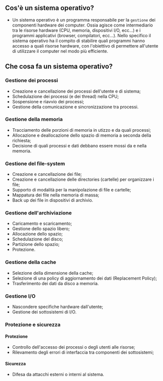 ## Cos'è un sistema operativo?
- Un sistema operativo è un programma responsabile per la `gestione` dei componenti hardware dei computer. Ossia agisce come intermediario tra le risorse hardware (CPU, memoria, dispositivi I/O, ecc...) e i programmi applicativi (browser, compilatori, ecc...). Nello specifico il sistema operativo ha il compito di stabilire quali programmi hanno accesso a quali risorse hardware, con l'obiettivo di permettere all'utente di utilizzare il computer nel modo più efficiente.


## Che cosa fa un sistema operativo?
### Gestione dei processi
- Creazione e cancellazione dei processi dell'utente e di sistema;
- Schedulazione dei processi (e dei thread) nella CPU;
- Sospensione e riavvio dei processi;
- Gestione della comunicazione e sincronizzazione tra processi.

### Gestione della memoria
- Tracciamento delle porzioni di memoria in utizzo e da quali processi;
- Allocazione e deallocazione dello spazio di memoria a seconda della richiesta;
- Decisione di quali processi e dati debbano essere mossi da e nella memoria.

### Gestione del file-system
- Creazione e cancellazione dei file;
- Creazione e cancellazione delle directories (cartelle) per organizzare i file;
- Supporto di modalità per la manipolazione di file e cartelle;
- Mappatura dei file nella memoria di massa;
- Back up dei file in dispositivi di archivio.

### Gestione dell'archiviazione
- Caricamento e scaricamento;
- Gestione dello spazio libero;
- Allocazione dello spazio;
- Schedulazione del disco;
- Partizione dello spazio;
- Protezione.

### Gestione della cache
- Selezione della dimensione della cache;
- Selezione di una policy di aggiornamento dei dati (Replacement Policy);
- Trasferimento dei dati da disco a memoria.

### Gestione I/O
- Nascondere specifiche hardware dall'utente;
- Gestione dei sottosistemi di I/O.

### Protezione e sicurezza
#### Protezione
- Controllo dell'accesso dei processi o degli utenti alle risorse;
- Rilevamento degli errori di interfaccia tra componenti dei sottosistemi;
#### Sicurezza
- Difesa da attacchi esterni o interni al sistema.
